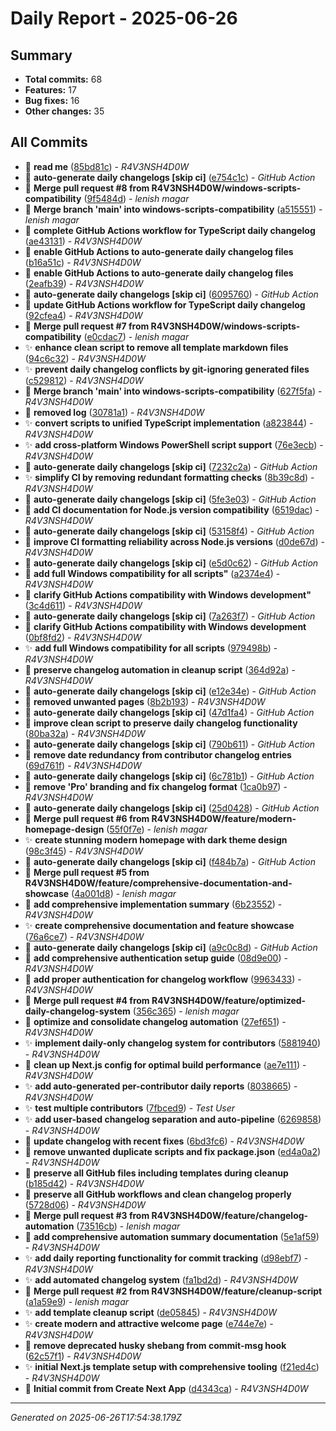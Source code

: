 # Daily Report - 2025-06-26

## Summary
- **Total commits:** 68
- **Features:** 17
- **Bug fixes:** 16  
- **Other changes:** 35

## All Commits

- 🐛 **read me** ([85bd81c](../../commit/85bd81c)) - *R4V3NSH4D0W*
- 🔧 **auto-generate daily changelogs [skip ci]** ([e754c1c](../../commit/e754c1c)) - *GitHub Action*
- 🔧 **Merge pull request #8 from R4V3NSH4D0W/windows-scripts-compatibility** ([9f5484d](../../commit/9f5484d)) - *lenish magar*
- 🔧 **Merge branch 'main' into windows-scripts-compatibility** ([a515551](../../commit/a515551)) - *lenish magar*
- 🐛 **complete GitHub Actions workflow for TypeScript daily changelog** ([ae43131](../../commit/ae43131)) - *R4V3NSH4D0W*
- 🐛 **enable GitHub Actions to auto-generate daily changelog files** ([b16a51c](../../commit/b16a51c)) - *R4V3NSH4D0W*
- 🐛 **enable GitHub Actions to auto-generate daily changelog files** ([2eafb39](../../commit/2eafb39)) - *R4V3NSH4D0W*
- 🔧 **auto-generate daily changelogs [skip ci]** ([6095760](../../commit/6095760)) - *GitHub Action*
- 🐛 **update GitHub Actions workflow for TypeScript daily changelog** ([92cfea4](../../commit/92cfea4)) - *R4V3NSH4D0W*
- 🔧 **Merge pull request #7 from R4V3NSH4D0W/windows-scripts-compatibility** ([e0cdac7](../../commit/e0cdac7)) - *lenish magar*
- ✨ **enhance clean script to remove all template markdown files** ([94c6c32](../../commit/94c6c32)) - *R4V3NSH4D0W*
- ✨ **prevent daily changelog conflicts by git-ignoring generated files** ([c529812](../../commit/c529812)) - *R4V3NSH4D0W*
- 🔧 **Merge branch 'main' into windows-scripts-compatibility** ([627f5fa](../../commit/627f5fa)) - *R4V3NSH4D0W*
- 🐛 **removed log** ([30781a1](../../commit/30781a1)) - *R4V3NSH4D0W*
- ✨ **convert scripts to unified TypeScript implementation** ([a823844](../../commit/a823844)) - *R4V3NSH4D0W*
- ✨ **add cross-platform Windows PowerShell script support** ([76e3ecb](../../commit/76e3ecb)) - *R4V3NSH4D0W*
- 🔧 **auto-generate daily changelogs [skip ci]** ([7232c2a](../../commit/7232c2a)) - *GitHub Action*
- ✨ **simplify CI by removing redundant formatting checks** ([8b39c8d](../../commit/8b39c8d)) - *R4V3NSH4D0W*
- 🔧 **auto-generate daily changelogs [skip ci]** ([5fe3e03](../../commit/5fe3e03)) - *GitHub Action*
- 🔧 **add CI documentation for Node.js version compatibility** ([6519dac](../../commit/6519dac)) - *R4V3NSH4D0W*
- 🔧 **auto-generate daily changelogs [skip ci]** ([53158f4](../../commit/53158f4)) - *GitHub Action*
- 🐛 **improve CI formatting reliability across Node.js versions** ([d0de67d](../../commit/d0de67d)) - *R4V3NSH4D0W*
- 🔧 **auto-generate daily changelogs [skip ci]** ([e5d0c62](../../commit/e5d0c62)) - *GitHub Action*
- 🔧 **add full Windows compatibility for all scripts"** ([a2374e4](../../commit/a2374e4)) - *R4V3NSH4D0W*
- 🔧 **clarify GitHub Actions compatibility with Windows development"** ([3c4d611](../../commit/3c4d611)) - *R4V3NSH4D0W*
- 🔧 **auto-generate daily changelogs [skip ci]** ([7a263f7](../../commit/7a263f7)) - *GitHub Action*
- 🔧 **clarify GitHub Actions compatibility with Windows development** ([0bf8fd2](../../commit/0bf8fd2)) - *R4V3NSH4D0W*
- ✨ **add full Windows compatibility for all scripts** ([979498b](../../commit/979498b)) - *R4V3NSH4D0W*
- 🐛 **preserve changelog automation in cleanup script** ([364d92a](../../commit/364d92a)) - *R4V3NSH4D0W*
- 🔧 **auto-generate daily changelogs [skip ci]** ([e12e34e](../../commit/e12e34e)) - *GitHub Action*
- 🐛 **removed unwanted pages** ([8b2b193](../../commit/8b2b193)) - *R4V3NSH4D0W*
- 🔧 **auto-generate daily changelogs [skip ci]** ([47d1fa4](../../commit/47d1fa4)) - *GitHub Action*
- 🐛 **improve clean script to preserve daily changelog functionality** ([80ba32a](../../commit/80ba32a)) - *R4V3NSH4D0W*
- 🔧 **auto-generate daily changelogs [skip ci]** ([790b611](../../commit/790b611)) - *GitHub Action*
- 🐛 **remove date redundancy from contributor changelog entries** ([69d761f](../../commit/69d761f)) - *R4V3NSH4D0W*
- 🔧 **auto-generate daily changelogs [skip ci]** ([6c781b1](../../commit/6c781b1)) - *GitHub Action*
- 🔧 **remove 'Pro' branding and fix changelog format** ([1ca0b97](../../commit/1ca0b97)) - *R4V3NSH4D0W*
- 🔧 **auto-generate daily changelogs [skip ci]** ([25d0428](../../commit/25d0428)) - *GitHub Action*
- 🔧 **Merge pull request #6 from R4V3NSH4D0W/feature/modern-homepage-design** ([55f0f7e](../../commit/55f0f7e)) - *lenish magar*
- ✨ **create stunning modern homepage with dark theme design** ([98c3f45](../../commit/98c3f45)) - *R4V3NSH4D0W*
- 🔧 **auto-generate daily changelogs [skip ci]** ([f484b7a](../../commit/f484b7a)) - *GitHub Action*
- 🔧 **Merge pull request #5 from R4V3NSH4D0W/feature/comprehensive-documentation-and-showcase** ([4a001d8](../../commit/4a001d8)) - *lenish magar*
- 🔧 **add comprehensive implementation summary** ([6b23552](../../commit/6b23552)) - *R4V3NSH4D0W*
- ✨ **create comprehensive documentation and feature showcase** ([76a6ce7](../../commit/76a6ce7)) - *R4V3NSH4D0W*
- 🔧 **auto-generate daily changelogs [skip ci]** ([a9c0c8d](../../commit/a9c0c8d)) - *GitHub Action*
- 🔧 **add comprehensive authentication setup guide** ([08d9e00](../../commit/08d9e00)) - *R4V3NSH4D0W*
- 🐛 **add proper authentication for changelog workflow** ([9963433](../../commit/9963433)) - *R4V3NSH4D0W*
- 🔧 **Merge pull request #4 from R4V3NSH4D0W/feature/optimized-daily-changelog-system** ([356c365](../../commit/356c365)) - *lenish magar*
- 🔧 **optimize and consolidate changelog automation** ([27ef651](../../commit/27ef651)) - *R4V3NSH4D0W*
- ✨ **implement daily-only changelog system for contributors** ([5881940](../../commit/5881940)) - *R4V3NSH4D0W*
- 🐛 **clean up Next.js config for optimal build performance** ([ae7e111](../../commit/ae7e111)) - *R4V3NSH4D0W*
- ✨ **add auto-generated per-contributor daily reports** ([8038665](../../commit/8038665)) - *R4V3NSH4D0W*
- ✨ **test multiple contributors** ([7fbced9](../../commit/7fbced9)) - *Test User*
- ✨ **add user-based changelog separation and auto-pipeline** ([6269858](../../commit/6269858)) - *R4V3NSH4D0W*
- 🔧 **update changelog with recent fixes** ([6bd3fc6](../../commit/6bd3fc6)) - *R4V3NSH4D0W*
- 🔧 **remove unwanted duplicate scripts and fix package.json** ([ed4a0a2](../../commit/ed4a0a2)) - *R4V3NSH4D0W*
- 🐛 **preserve all GitHub files including templates during cleanup** ([b185d42](../../commit/b185d42)) - *R4V3NSH4D0W*
- 🐛 **preserve all GitHub workflows and clean changelog properly** ([5728d06](../../commit/5728d06)) - *R4V3NSH4D0W*
- 🔧 **Merge pull request #3 from R4V3NSH4D0W/feature/changelog-automation** ([73516cb](../../commit/73516cb)) - *lenish magar*
- 🔧 **add comprehensive automation summary documentation** ([5e1af59](../../commit/5e1af59)) - *R4V3NSH4D0W*
- ✨ **add daily reporting functionality for commit tracking** ([d98ebf7](../../commit/d98ebf7)) - *R4V3NSH4D0W*
- ✨ **add automated changelog system** ([fa1bd2d](../../commit/fa1bd2d)) - *R4V3NSH4D0W*
- 🔧 **Merge pull request #2 from R4V3NSH4D0W/feature/cleanup-script** ([a1a59e9](../../commit/a1a59e9)) - *lenish magar*
- ✨ **add template cleanup script** ([de05845](../../commit/de05845)) - *R4V3NSH4D0W*
- ✨ **create modern and attractive welcome page** ([e744e7e](../../commit/e744e7e)) - *R4V3NSH4D0W*
- 🐛 **remove deprecated husky shebang from commit-msg hook** ([62c57f1](../../commit/62c57f1)) - *R4V3NSH4D0W*
- ✨ **initial Next.js template setup with comprehensive tooling** ([f21ed4c](../../commit/f21ed4c)) - *R4V3NSH4D0W*
- 🔧 **Initial commit from Create Next App** ([d4343ca](../../commit/d4343ca)) - *R4V3NSH4D0W*

---
*Generated on 2025-06-26T17:54:38.179Z*

